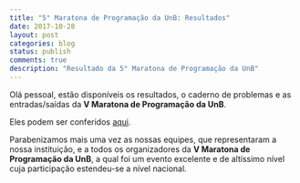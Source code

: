 ```yaml
---
title: "5° Maratona de Programação da UnB: Resultados"
date: 2017-10-28
layout: post
categories: blog
status: publish
comments: true
description: "Resultado da 5° Maratona de Programação da UnB"
---
```



Olá pessoal, estão disponíveis os resultados, o caderno de problemas e as entradas/saídas da __V Maratona de Programação da UnB__.

Eles podem ser conferidos [aqui]({{site.url}}/competicoes-anteriores/#v-mdp-unb).

Parabenizamos mais uma vez as nossas equipes, que representaram a nossa instituição, e a todos os organizadores da **V Maratona de Programação da UnB**, a qual foi um evento excelente e de altíssimo nível cuja participação estendeu-se a nível nacional.
